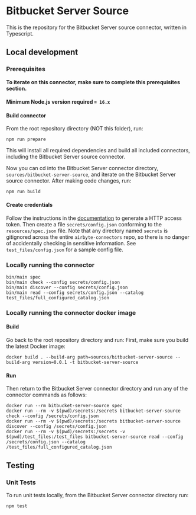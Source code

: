 # Bitbucket Server Source

This is the repository for the Bitbucket Server source connector, written in Typescript.

## Local development

### Prerequisites

**To iterate on this connector, make sure to complete this prerequisites
section.**

#### Minimum Node.js version required `= 16.x`

#### Build connector

From the root repository directory (NOT this folder), run:

```
npm run prepare
```

This will install all required dependencies and build all included connectors,
including the Bitbucket Server source connector.

Now you can cd into the Bitbucket Server connector directory, `sources/bitbucket-server-source`,
and iterate on the Bitbucket Server source connector. After making code changes, run:

```
npm run build
```

#### Create credentials

Follow the instructions in the
[documentation](https://confluence.atlassian.com/bitbucketserver/personal-access-tokens-939515499.html) to
generate a HTTP access token. Then create a file `secrets/config.json`
conforming to the `resources/spec.json` file. Note that any directory named
`secrets` is gitignored across the entire `airbyte-connectors` repo, so there is
no danger of accidentally checking in sensitive information. See
`test_files/config.json` for a sample config file.

### Locally running the connector

```
bin/main spec
bin/main check --config secrets/config.json
bin/main discover --config secrets/config.json
bin/main read --config secrets/config.json --catalog test_files/full_configured_catalog.json
```

### Locally running the connector docker image

#### Build

Go back to the root repository directory and run:
First, make sure you build the latest Docker image:

```
docker build . --build-arg path=sources/bitbucket-server-source --build-arg version=0.0.1 -t bitbucket-server-source
```

#### Run

Then return to the Bitbucket Server connector directory and run any of the connector
commands as follows:

```
docker run --rm bitbucket-server-source spec
docker run --rm -v $(pwd)/secrets:/secrets bitbucket-server-source check --config /secrets/config.json
docker run --rm -v $(pwd)/secrets:/secrets bitbucket-server-source discover --config /secrets/config.json
docker run --rm -v $(pwd)/secrets:/secrets -v $(pwd)/test_files:/test_files bitbucket-server-source read --config /secrets/config.json --catalog /test_files/full_configured_catalog.json
```

## Testing

### Unit Tests

To run unit tests locally, from the Bitbucket Server connector directory run:

```
npm test
```
